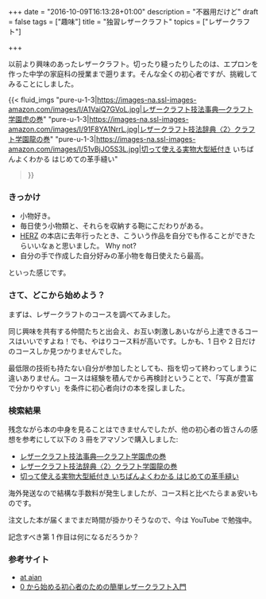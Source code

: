 +++
date = "2016-10-09T16:13:28+01:00"
description = "不器用だけど"
draft = false
tags = ["趣味"]
title = "独習レザークラフト"
topics = ["レザークラフト"]

+++

以前より興味のあったレザークラフト。切ったり縫ったりしたのは、エプロンを作った中学の家庭科の授業まで遡ります。そんな全くの初心者ですが、挑戦してみることにしました。

{{< fluid_imgs
  "pure-u-1-3|https://images-na.ssl-images-amazon.com/images/I/A1VaiQ7GVoL.jpg|レザークラフト技法事典―クラフト学園虎の巻"
  "pure-u-1-3|https://images-na.ssl-images-amazon.com/images/I/91F8YA1NrrL.jpg|レザークラフト技法辞典〈2〉クラフト学園龍の巻"
  "pure-u-1-3|https://images-na.ssl-images-amazon.com/images/I/51vBjJO5S3L.jpg|切って使える実物大型紙付き いちばんよくわかる はじめての革手縫い"
>}}

<!--more-->

### きっかけ

- 小物好き。
- 毎日使う小物類と、それらを収納する鞄にこだわりがある。
- [HERZ](https://www.herz-bag.jp/) の本店に去年行ったとき、こういう作品を自分でも作ることができたらいいなぁと思いました。 Why not?
- 自分の手で作成した自分好みの革小物を毎日使えたら最高。

といった感じです。

### さて、どこから始めよう？

まずは、レザークラフトのコースを調べてみました。

同じ興味を共有する仲間たちと出会え、お互い刺激しあいながら上達できるコースはいいですよね！でも、やはりコース料が高いです。しかも、1 日や 2 日だけのコースしか見つかりませんでした。

最低限の技術も持たない自分が参加したとしても、指を切って終わってしまうに違いありません。コースは経験を積んでから再検討ということで、「写真が豊富で分かりやすい」を条件に初心者向けの本を探しました。

### 検索結果

残念ながら本の中身を見ることはできませんでしたが、他の初心者の皆さんの感想を参考にして以下の 3 冊をアマゾンで購入しました:

- [レザークラフト技法事典―クラフト学園虎の巻](https://www.amazon.co.jp/dp/4883933970/)
- [レザークラフト技法辞典〈2〉クラフト学園龍の巻](https://www.amazon.co.jp/dp/4883934489/)
- [切って使える実物大型紙付き いちばんよくわかる はじめての革手縫い](https://www.amazon.co.jp/gp/product/4529052354/)

海外発送なので結構な手数料が発生しましたが、コース料と比べたらまぁ安いものです。

注文した本が届くまでまだ時間が掛かりそうなので、今は YouTube で勉強中。

記念すべき第 1 作目は何になるだろうか？

### 参考サイト

- [at aian](https://at-aian.com/category/leather-craft/)
- [0 から始める初心者のための簡単レザークラフト入門](http://leather-craft.science/)